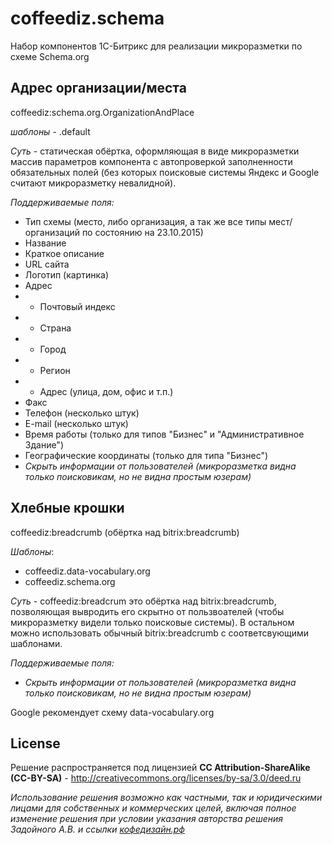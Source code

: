 # coffeediz.schema
Набор компонентов 1С-Битрикс для реализации микроразметки по схеме Schema.org

 
 

**Адрес организации/места**
-------
coffeediz:schema.org.OrganizationAndPlace

*шаблоны* - .default

*Суть* - статическая обёртка, оформляющая в виде микроразметки массив параметров компонента с автопроверкой заполненности обязательных полей (без которых поисковые системы Яндекс и Google считают микроразметку невалидной).

*Поддерживаемые поля:*
* Тип схемы (место, либо организация, а так же все типы мест/организаций по состоянию на 23.10.2015)
* Название
* Краткое описание
* URL сайта
* Логотип (картинка)
* Адрес
* * Почтовый индекс
* * Страна
* * Город
* * Регион
* * Адрес (улица, дом, офис и т.п.)
* Факс
* Телефон (несколько штук)
* E-mail (несколько штук)
* Время работы (только для типов "Бизнес" и "Административное Здание")
* Географические координаты (только для типа "Бизнес")
* *Скрыть информации от пользователей (микроразметка видна только поисковикам, но не видна простым юзерам)*



**Хлебные крошки**
-------
coffeediz:breadcrumb (обёртка над bitrix:breadcrumb)

*Шаблоны*:
* coffeediz.data-vocabulary.org
* coffeediz.schema.org

*Суть* - coffeediz:breadcrum это обёртка над bitrix:breadcrumb, позволяющая вывродить его скрытно от пользвоателей (чтобы микроразметку видели только поисковые системы). В остальном можно использовать обычный bitrix:breadcrumb с соответсвующими шаблонами.

*Поддерживаемые поля:*
* *Скрыть информации от пользователей (микроразметка видна только поисковикам, но не видна простым юзерам)*

Google рекомендует схему data-vocabulary.org



License
-------
Решение распространяется под лицензией **CC Attribution-ShareAlike (CC-BY-SA)** - http://creativecommons.org/licenses/by-sa/3.0/deed.ru

*Использование решения возможно как частными, так и юридическими лицами для собственных и коммерческих целей, включая полное изменение решения при условии указания авторства решения Задойного А.В. и ссылки [кофедизайн.рф](http://xn--80ahcjeib4ac4d.xn--p1ai/)*
